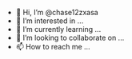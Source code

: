 - 👋 Hi, I’m @chase12zxasa
- 👀 I’m interested in ...
- 🌱 I’m currently learning ...
- 💞️ I’m looking to collaborate on ...
- 📫 How to reach me ...

<!---
chase12zxasa/chase12zxasa is a ✨ special ✨ repository because its `README.md` (this file) appears on your GitHub profile.
You can click the Preview link to take a look at your changes.
--->
